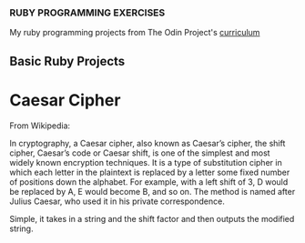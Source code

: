 ### RUBY PROGRAMMING EXERCISES

My ruby programming projects from The Odin Project's [curriculum](https://www.theodinproject.com/courses/ruby-programming)

## Basic Ruby Projects

# Caesar Cipher

From Wikipedia:

In cryptography, a Caesar cipher, also known as Caesar’s cipher, the shift cipher, Caesar’s code or Caesar shift, is one of the simplest and most widely known encryption techniques. It is a type of substitution cipher in which each letter in the plaintext is replaced by a letter some fixed number of positions down the alphabet. For example, with a left shift of 3, D would be replaced by A, E would become B, and so on. The method is named after Julius Caesar, who used it in his private correspondence.

Simple, it takes in a string and the shift factor and then outputs the modified string.

